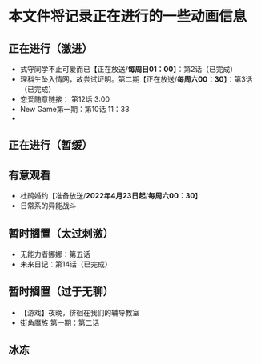 # 本文件将记录正在进行的一些动画信息

## 正在进行（激进）

- 式守同学不止可爱而已【正在放送/**每周日01：00**】：第2话（已完成）
- 理科生坠入情网，故尝试证明。第二期【正在放送/**每周六00：30**】：第3话（已完成）
- 恋爱随意链接： 第12话 3:00
- New Game第一期：第10话 11：33
- 
## 正在进行（暂缓）


## 有意观看

- 杜鹃婚约【准备放送/**2022年4月23日起**/**每周六00：30**】
- 日常系的异能战斗

## 暂时搁置（太过刺激）

- 无能力者娜娜：第五话
- 未来日记：第14话（已完成）

## 暂时搁置（过于无聊）

- 【游戏】夜晚，徘徊在我们的辅导教室
- 街角魔族 第一期：第二话

## 冰冻


